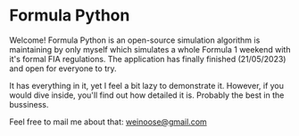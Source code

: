 # Formula Python
Welcome! Formula Python is an open-source simulation algorithm is maintaining by only myself which simulates a whole Formula 1 weekend with it's formal FIA regulations. The application has finally finished (21/05/2023) and open for everyone to try.

It has everything in it, yet I feel a bit lazy to demonstrate it. However, if you would dive inside, you'll find out how detailed it is. Probably the best in the bussiness.

Feel free to mail me about that: weinoose@gmail.com
